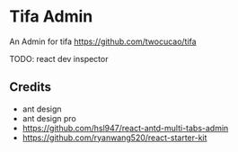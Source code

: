 # Tifa Admin

An Admin for tifa https://github.com/twocucao/tifa

TODO: react dev inspector

## Credits

- ant design
- ant design pro
- https://github.com/hsl947/react-antd-multi-tabs-admin
- https://github.com/ryanwang520/react-starter-kit
